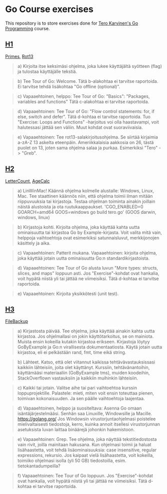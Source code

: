 # Go Course exercises
This repository is to store exercises done for [Tero Karvinen's Go Programming](http://terokarvinen.com/2020/go-programming-course-2020-w22/#laksyt) course.

## [H1](H1/)

[Primes](H1/Primes/program.go), [Rot13](H1/Rot13/program.go)

>a) Kirjoita itse keksimäsi ohjelma, joka lukee käyttäjältä syötteen (flag) ja tulostaa käyttäjälle tekstiä.

>b) Tee Tour of Go: Welcome. Tätä b-alakohtaa ei tarvitse raportoida. Ei tarvitse tehdä lisäkohtaa "Go offline (optional)".

>c) Vapaaehtoinen, helppo: Tee Tour of Go: "Basics": "Packages, variables and functions" Tätä c-alakohtaa ei tarvitse raportoida.

>d) Vapaaehtoinen: Tee Tour of Go: "Flow control statements: for, if else, switch and defer". Tätä d-kohtaa ei tarvitse raportoida. Tuo "Exercise: Loops and Functions" -harjoitus voi olla haastavampi, voit halutessasi jättää sen väliin. Muut kohdat ovat suoraviivaisia.

>e) Vapaaehtoinen: Tee rot13-salakirjoitusohjelma. Se siirtää kirjaimia a-zA-Z 13 askelta eteenpäin. Ameriikkalaisia aakkosia on 26, tästä puolet on 13, joten sama ohjelma salaa ja purkaa. Esimerkiksi "Tero" -> "Greb".

## [H2](H2/)

[LetterCount](H2/LetterCount/program.go), [AgeCalc](H2/AgeCalc/program.go)

>a) LinWinMac! Käännä ohjelma kolmelle alustalle: Windows, Linux, Mac. Tee staattinen käännös niin, että ohjelma toimii ilman mitään riippuvuuksia tai kirjastoja. Testaa ohjelman toiminta ainakin joillain näistä alustoista ja ota ruutukaappaukset. 'CGO_ENABLED=0 GOARCH=amd64 GOOS=windows go build tero.go' (GOOS darwin, windows, linux)

>b) Kirjastoja kohti. Kirjoita ohjelma, joka käyttää kahta uutta ominaisuutta tai kirjastoa Go by Example-kirjasta. Voit valita mitä vain, helppoja vaihtoehtoja ovat esimerkiksi satunnaisluvut, merkkijonojen käsittely ja aika.

>c) Vapaaehtoinen: Patterit mukana. Vapaaehtoinen: kirjoita ohjelma, joka käyttää jotain uutta ominaisuutta Go:n standardikirjastoista.

>d) Vapaaehtoinen: Tee Tour of Go alusta luvun "More types: structs, slices, and maps" loppuun asti. Jos "Exercise"-kohdat ovat hankalia, voit hypätä niistä yli tai jättää ne viimeisiksi. Tätä d-kohtaa ei tarvitse raportoida.

>e) Vapaaehtoinen: Kirjoita yksikkötesti (unit test).

## [H3](H3/)

[FileBackup](H3/FileBackup/program.go)

>a) Kirjastosta päivää. Tee ohjelma, joka käyttää ainakin kahta uutta kirjastoa. Jos ohjelmallasi on jokin käyttötarkoitus, se on mainiota. Muista ensin kokeilla kutakin kirjastoa erikseen. Kirjastoja löytyy GoByExample ja Go:n virallisesta dokumentaatiosta. Käytä jotain uutta kirjastoa, eli ei pelkästään rand, fmt, time eikä string.

>b) Lähteet. Katso, että olet viitannut kaikissa tehtävävastauksissasi kaikkiin lähteisiin, joita olet käyttänyt. Kurssiin, tehtävänantoihin, käyttämääsi materiaaliin (GoByExample tms), muiden koodeihin, StackOverflown vastauksiin ja kaikkiin muihinkin lähteisiin.

>c) Kaikki tai jotain. Valitse aihe tai pari vaihtoehtoa kurssin loppuprojektille. Palastele: mieti, miten voit ensin toteuttaa pienen, toimivan kokonaisuuden. Ja sen päälle vaihtoehtoja laajentaa.

>d) Vapaaehtoinen, helppo ja suositeltava: Asenna Go omaan isäntäjärjestelmääsi. Senhän saa Linuxille, Windowsille ja Macille. https://golang.org/ Jos Windowsin virustorjuntaohjelmasi poistelee mielivaltaisesti tiedostoja, kerro, kuinka annoit itsellesi virustorjunnan asetuksista luvan laittaa binäärejä johonkin hakemistoon.

>e) Vapaaehtoinen: Grep. Tee ohjelma, joka näyttää tekstitiedostosta vain rivit, joilla mainitaan hakusana. Kun ohjelmasi toimii ja haluat lisähaastetta, voit tehdä lisäominaisuuksia: case insensitive, regular expressions, rekursio. Jos kaipaat vielä lisähaastetta, voit kokeilla, toimiiko ohjelmasi isolla (yli 50 GB) tiedostoilla, esim. tietokantadumpeilla?

>f) Vapaaehtoinen: Tee Tour of Go loppuun. Jos "Exercise"-kohdat ovat hankalia, voit hypätä niistä yli tai jättää ne viimeisiksi. Tätä d-kohtaa ei tarvitse raportoida.
